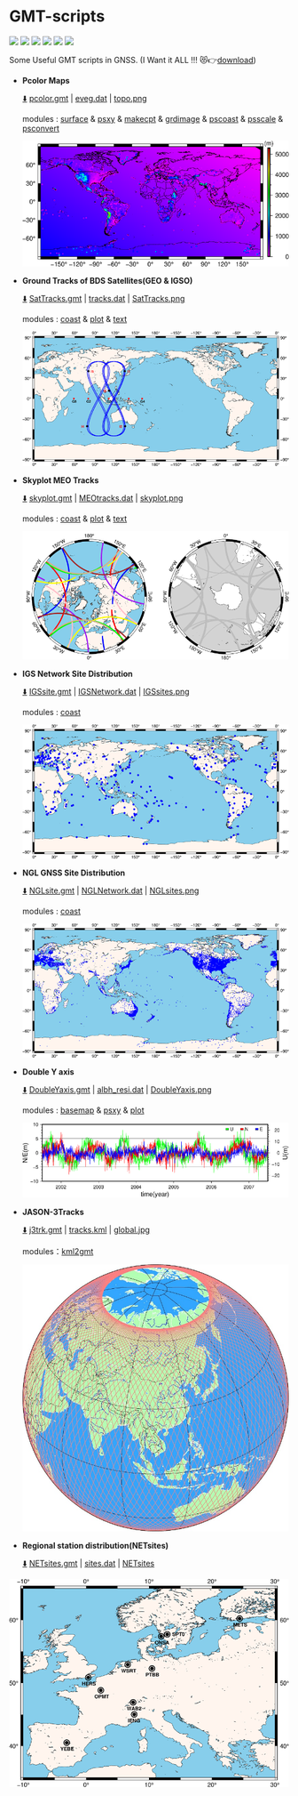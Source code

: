 # GMT-scripts

![](https://img.shields.io/badge/build-passing-brightgreen.svg) ![](https://img.shields.io/badge/platform-Linux-orange.svg) ![](https://img.shields.io/badge/compiler-shell-yellow.svg) ![](https://img.shields.io/badge/author-Jason%20Ding-blue.svg) ![](https://img.shields.io/badge/license-MIT-ff69b4.svg)  ![](https://img.shields.io/badge/version-GMT6.0.0-pink.svg)

 Some Useful GMT scripts in GNSS. (I Want it ALL !!!​ :heart_eyes_cat::point_right:[download](https://github.com/Sardingfish/GMT-scripts/releases/download/untagged-9c25a09534c9ce91d508/GMT-scripts.zip))

- **Pcolor Maps**

  [:arrow_down:](https://github.com/Sardingfish/GMT-scripts/archive/1.0.zip) [pcolor.gmt](https://github.com/Sardingfish/GMT-scripts/releases/download/1.0/pcolor.gmt) | [eveg.dat](https://github.com/Sardingfish/GMT-scripts/releases/download/1.0/eveg.dat) | [topo.png](https://github.com/Sardingfish/GMT-scripts/releases/download/1.0/topo.png)

  modules : [surface](https://docs.generic-mapping-tools.org/dev/surface.html) & [psxy](https://docs.generic-mapping-tools.org/dev/psxy.html?highlight=psxy) & [makecpt](https://docs.generic-mapping-tools.org/dev/makecpt.html?highlight=makecpt) & [grdimage](https://docs.generic-mapping-tools.org/dev/grdimage_classic.html?highlight=grdimage) & [pscoast](https://docs.generic-mapping-tools.org/dev/pscoast.html?highlight=pscoast) & [psscale](https://docs.generic-mapping-tools.org/dev/psscale.html?highlight=psscale) & [psconvert](https://docs.generic-mapping-tools.org/dev/psconvert.html?highlight=psconvert)

  ![](https://github.com/Sardingfish/GMT-scripts/blob/master/Pcolor/topo.png)

- **Ground Tracks of BDS Satellites(GEO & IGSO)**

  [:arrow_down:](https://github.com/Sardingfish/GMT-scripts/archive/1.1.zip) [SatTracks.gmt](https://github.com/Sardingfish/GMT-scripts/releases/download/1.1/SatTracks.gmt) | [tracks.dat](https://github.com/Sardingfish/GMT-scripts/releases/download/1.1/tracks.dat) | [SatTracks.png](https://github.com/Sardingfish/GMT-scripts/releases/download/1.1/SatTracks.png)

  modules : [coast](https://docs.generic-mapping-tools.org/dev/coast.html?highlight=coast) & [plot](https://docs.generic-mapping-tools.org/dev/plot.html?highlight=plot) & [text](https://docs.generic-mapping-tools.org/dev/text.html?highlight=text)

  ![](https://github.com/Sardingfish/GMT-scripts/blob/master/SatTracks/SatTracks.png)

- **Skyplot MEO Tracks**

  [:arrow_down:](https://github.com/Sardingfish/GMT-scripts/archive/1.2.zip) [skyplot.gmt](https://github.com/Sardingfish/GMT-scripts/releases/download/1.2/skyplot.gmt) | [MEOtracks.dat](https://github.com/Sardingfish/GMT-scripts/releases/download/1.2/MEOtracks.dat) | [skyplot.png](https://github.com/Sardingfish/GMT-scripts/releases/download/1.2/skyplot.png) 

  modules : [coast](https://docs.generic-mapping-tools.org/dev/coast.html?highlight=coast) & [plot](https://docs.generic-mapping-tools.org/dev/plot.html?highlight=plot) & [text](https://docs.generic-mapping-tools.org/dev/text.html?highlight=text)

  ![](https://github.com/Sardingfish/GMT-scripts/blob/master/Skyplot/skyplot.png)

- **IGS Network Site Distribution**

  [:arrow_down:](https://github.com/Sardingfish/GMT-scripts/archive/1.3.zip) [IGSsite.gmt](https://github.com/Sardingfish/GMT-scripts/releases/download/1.3/IGSsite.gmt) | [IGSNetwork.dat](https://github.com/Sardingfish/GMT-scripts/releases/download/1.3/IGSNetwork.dat) | [IGSsites.png](https://github.com/Sardingfish/GMT-scripts/releases/download/1.3/IGSsites.png)

  modules : [coast](https://docs.generic-mapping-tools.org/dev/coast.html?highlight=coast) 

  ![](https://github.com/Sardingfish/GMT-scripts/blob/master/IGSsites/IGSsites.png)

- **NGL GNSS Site Distribution**

  [:arrow_down:](https://github.com/Sardingfish/GMT-scripts/archive/1.4.zip) [NGLsite.gmt](https://github.com/Sardingfish/GMT-scripts/releases/download/1.4/NGLsite.gmt) | [NGLNetwork.dat](https://github.com/Sardingfish/GMT-scripts/releases/download/1.4/NGLNetwork.dat) | [NGLsites.png](https://github.com/Sardingfish/GMT-scripts/releases/download/1.4/NGLsites.png)

  modules : [coast](https://docs.generic-mapping-tools.org/dev/coast.html?highlight=coast) 

  ![](https://github.com/Sardingfish/GMT-scripts/blob/master/NGLsites/NGLsites.png)

- **Double Y axis**

  [:arrow_down:](https://github.com/Sardingfish/GMT-scripts/archive/1.5.zip) [DoubleYaxis.gmt](https://github.com/Sardingfish/GMT-scripts/releases/download/1.5/DoubleYaxis.gmt) | [albh_resi.dat](https://github.com/Sardingfish/GMT-scripts/releases/download/1.5/albh_resi.dat) | [DoubleYaxis.png](https://github.com/Sardingfish/GMT-scripts/releases/download/1.5/DoubleYaxis.png)

  modules : [basemap](https://docs.generic-mapping-tools.org/dev/basemap.html?highlight=basemap) & [psxy](https://docs.generic-mapping-tools.org/dev/psxy.html?highlight=psxy) & [plot](https://docs.generic-mapping-tools.org/dev/plot.html?highlight=plot)

  ![](https://github.com/Sardingfish/GMT-scripts/blob/master/DoubleYaxis/DoubleYaxis.png)

- **JASON-3Tracks**

  [:arrow_down:]() [j3trk.gmt](https://github.com/Sardingfish/GMT-scripts/blob/master/JASON-3Tracks/j3trk.gmt) | [tracks.kml](https://github.com/Sardingfish/GMT-scripts/blob/master/JASON-3Tracks/tracks.kml) | [global.jpg](https://github.com/Sardingfish/GMT-scripts/blob/master/JASON-3Tracks/global.jpg)

  modules：[kml2gmt](https://docs.generic-mapping-tools.org/dev/kml2gmt.html?highlight=kml2gmt)

  ![](https://github.com/Sardingfish/GMT-scripts/blob/master/JASON-3Tracks/global.jpg)

- **Regional station distribution(NETsites)**

  [:arrow_down:]() [NETsites.gmt](https://github.com/Sardingfish/GMT-scripts/blob/master/NETsites/NETsites.gmt) | [sites.dat](https://github.com/Sardingfish/GMT-scripts/blob/master/NETsites/sites.dat) | [NETsites](https://github.com/Sardingfish/GMT-scripts/blob/master/NETsites/NETsites.png)

![](https://github.com/Sardingfish/GMT-scripts/blob/master/NETsites/NETsites.png)
